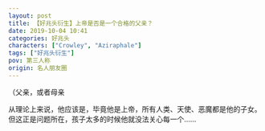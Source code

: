 ```yaml
---
layout: post
title: 【好兆头衍生】上帝是否是一个合格的父亲？
date: 2019-10-04 10:41
categories: 好兆头
characters: ["Crowley", "Aziraphale"]
tags: ["好兆头衍生"]
pov: 第三人称
origin: 名人朋友圈
---
```


（父亲，或者母亲

从理论上来说，他应该是，毕竟他是上帝，所有人类、天使、恶魔都是他的子女。但这正是问题所在，孩子太多的时候他就没法关心每一个……
